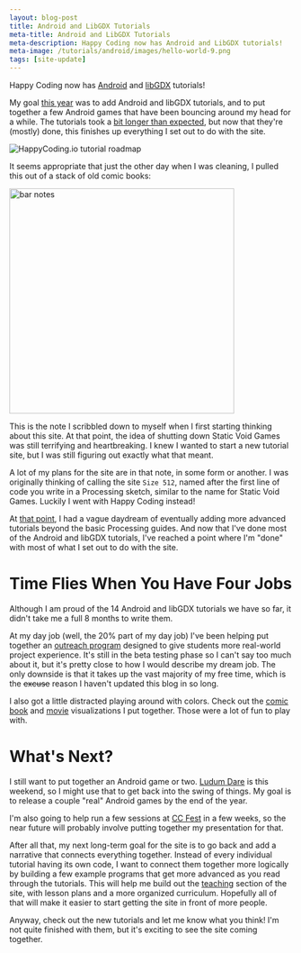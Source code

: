 ```yaml
---
layout: blog-post
title: Android and LibGDX Tutorials
meta-title: Android and LibGDX Tutorials
meta-description: Happy Coding now has Android and LibGDX tutorials!
meta-image: /tutorials/android/images/hello-world-9.png
tags: [site-update]
---
```


Happy Coding now has [Android](/tutorials/android) and [libGDX](/tutorials/libgdx) tutorials!

My goal [this year](/blog/happy-new-year-2018) was to add Android and libGDX tutorials, and to put together a few Android games that have been bouncing around my head for a while. The tutorials took a [bit longer than expected](https://en.wikipedia.org/wiki/Hofstadter%27s_law), but now that they're (mostly) done, this finishes up everything I set out to do with the site.

![HappyCoding.io tutorial roadmap](/teaching/guides/images/curriculum-2.png)

It seems appropriate that just the other day when I was cleaning, I pulled this out of a stack of old comic books:

<a href="/HappyCoding/blog/images/android-libgdx-tutorials/bar-note-1.jpg"><img alt="bar notes" src="/HappyCoding/blog/images/android-libgdx-tutorials/bar-note-1.jpg" style="width:400px" /></a>

This is the note I scribbled down to myself when I first starting thinking about this site. At that point, the idea of shutting down Static Void Games was still terrifying and heartbreaking. I knew I wanted to start a new tutorial site, but I was still figuring out exactly what that meant.

A lot of my plans for the site are in that note, in some form or another. I was originally thinking of calling the site `Size 512`, named after the first line of code you write in a Processing sketch, similar to the name for Static Void Games. Luckily I went with Happy Coding instead! 

At [that point](blog/hello-world), I had a vague daydream of eventually adding more advanced tutorials beyond the basic Processing guides. And now that I've done most of the Android and libGDX tutorials, I've reached a point where I'm "done" with most of what I set out to do with the site.

# Time Flies When You Have Four Jobs

Although I am proud of the 14 Android and libGDX tutorials we have so far, it didn't take me a full 8 months to write them.

At my day job (well, the 20% part of my day job) I've been helping put together an [outreach program](https://medium.com/@rebeccazeng13/3-things-i-learned-from-google-codeu-3346a9c58bac) designed to give students more real-world project experience. It's still in the beta testing phase so I can't say too much about it, but it's pretty close to how I would describe my dream job. The only downside is that it takes up the vast majority of my free time, which is the ~~excuse~~ reason I haven't updated this blog in so long.

I also got a little distracted playing around with colors. Check out the [comic book](/gallery/comic-book-colors) and [movie](/gallery/movie-colors) visualizations I put together. Those were a lot of fun to play with.

# What's Next?

I still want to put together an Android game or two. [Ludum Dare](https://ldjam.com/) is this weekend, so I might use that to get back into the swing of things. My goal is to release a couple "real" Android games by the end of the year.

I'm also going to help run a few sessions at [CC Fest](http://ccfest.rocks/) in a few weeks, so the near future will probably involve putting together my presentation for that.

After all that, my next long-term goal for the site is to go back and add a narrative that connects everything together. Instead of every individual tutorial having its own code, I want to connect them together more logically by building a few example programs that get more advanced as you read through the tutorials. This will help me build out the [teaching](/teaching) section of the site, with lesson plans and a more organized curriculum. Hopefully all of that will make it easier to start getting the site in front of more people.

Anyway, check out the new tutorials and let me know what you think! I'm not quite finished with them, but it's exciting to see the site coming together.